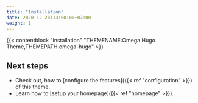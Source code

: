 ```yaml
---
title: "Installation"
date: 2020-12-28T13:00:00+07:00
weight: 1
---
```


{{< contentblock "installation" "THEMENAME:Omega Hugo Theme,THEMEPATH:omega-hugo" >}}

## Next steps

- Check out, how to [configure the features]({{< ref "configuration" >}}) of this theme.
- Learn how to [setup your homepage]({{< ref "homepage" >}}).


